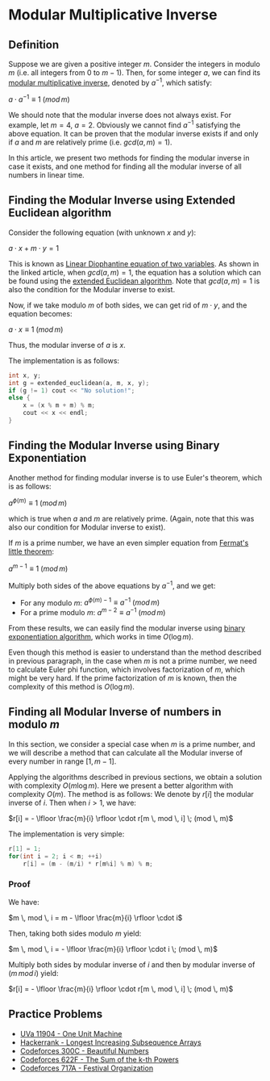 <!--?title Modular Inverse -->

# Modular Multiplicative Inverse

## Definition

Suppose we are given a positive integer $m$. Consider the integers in modulo $m$ (i.e. all integers from $0$ to $m-1$). Then, for some integer $a$, we can find its [modular multiplicative inverse](http://en.wikipedia.org/wiki/Modular_multiplicative_inverse), denoted by $a ^ {-1}$, which satisfy:

$a \cdot a^{-1} \equiv 1 \; (mod \, m)$

We should note that the modular inverse does not always exist. For example, let $m = 4$, $a = 2$. Obviously we cannot find $a^{-1}$ satisfying the above equation. It can be proven that the modular inverse exists if and only if $a$ and $m$ are relatively prime (i.e. $gcd(a, m) = 1$).

In this article, we present two methods for finding the modular inverse in case it exists, and one method for finding all the modular inverse of all numbers in linear time.

## Finding the Modular Inverse using Extended Euclidean algorithm

Consider the following equation (with unknown $x$ and $y$):

$a \cdot x + m \cdot y = 1$

This is known as [Linear Diophantine equation of two variables](./algebra/linear-diophantine-equation.html). As shown in the linked article, when $gcd(a, m) = 1$, the equation has a solution which can be found using the [extended Euclidean algorithm](http://en.wikipedia.org/wiki/Extended_Euclidean_algorithm). Note that $gcd(a, m) = 1$ is also the condition for the Modular inverse to exist.

Now, if we take modulo $m$ of both sides, we can get rid of $m \cdot y$, and the equation becomes:

$a \cdot x \equiv 1 \; (mod \, m)$

Thus, the modular inverse of $a$ is $x$.

The implementation is as follows:

```cpp
int x, y;
int g = extended_euclidean(a, m, x, y);
if (g != 1) cout << "No solution!";
else {
    x = (x % m + m) % m;
    cout << x << endl;
}
```

## Finding the Modular Inverse using Binary Exponentiation

Another method for finding modular inverse is to use Euler's theorem, which is as follows:

$a ^ {\phi (m)} \equiv 1 \; (mod \, m)$

which is true when $a$ and $m$ are relatively prime. (Again, note that this was also our condition for Modular inverse to exist).

If $m$ is a prime number, we have an even simpler equation from [Fermat's little theorem](http://en.wikipedia.org/wiki/Fermat's_little_theorem):

$a ^ {m - 1} \equiv 1 \; (mod \, m)$

Multiply both sides of the above equations by $a ^ {-1}$, and we get:

* For any modulo $m$: $a ^ {\phi (m) - 1} \equiv a ^{-1} \; (mod \, m)$
* For a prime modulo $m$: $a ^ {m - 2} \equiv a ^ {-1} \; (mod \, m)$

From these results, we can easily find the modular inverse using [binary exponentiation algorithm](./algebra/binary-exp.html), which works in time $O(\log m)$.

Even though this method is easier to understand than the method described in previous paragraph, in the case when $m$ is not a prime number, we need to calculate Euler phi function, which involves factorization of $m$, which might be very hard. If the prime factorization of $m$ is known, then the complexity of this method is $O(\log m)$.

## Finding all Modular Inverse of numbers in modulo $m$

In this section, we consider a special case when $m$ is a prime number, and we will describe a method that can calculate all the Modular inverse of every number in range $[1, m-1]$.

Applying the algorithms described in previous sections, we obtain a solution with complexity $O(m \log m)$. Here we present a better algorithm with complexity $O(m)$. The method is as follows: We denote by $r[i]$ the modular inverse of $i$. Then when $i > 1$, we have:

$r[i] = - \lfloor \frac{m}{i} \rfloor \cdot r[m \, mod \, i] \; (mod \, m)$

The implementation is very simple:

```cpp
r[1] = 1;
for(int i = 2; i < m; ++i)
    r[i] = (m - (m/i) * r[m%i] % m) % m;
```

### Proof

We have:

$m \, mod \, i = m -  \lfloor \frac{m}{i} \rfloor \cdot i$

Then, taking both sides modulo $m$ yield:

$m \, mod \, i = - \lfloor \frac{m}{i} \rfloor \cdot i \; (mod \, m)$

Multiply both sides by modular inverse of $i$ and then by modular inverse of $(m \, mod \, i)$ yield:

$r[i] = - \lfloor \frac{m}{i} \rfloor \cdot r[m \, mod \, i] \; (mod \, m)$

## Practice Problems

* [UVa 11904 - One Unit Machine](https://uva.onlinejudge.org/index.php?option=com_onlinejudge&Itemid=8&page=show_problem&problem=3055)
* [Hackerrank - Longest Increasing Subsequence Arrays](https://www.hackerrank.com/contests/world-codesprint-5/challenges/longest-increasing-subsequence-arrays)
* [Codeforces 300C - Beautiful Numbers](http://codeforces.com/problemset/problem/300/C)
* [Codeforces 622F - The Sum of the k-th Powers](http://codeforces.com/problemset/problem/622/F)
* [Codeforces 717A - Festival Organization](http://codeforces.com/problemset/problem/717/A)
